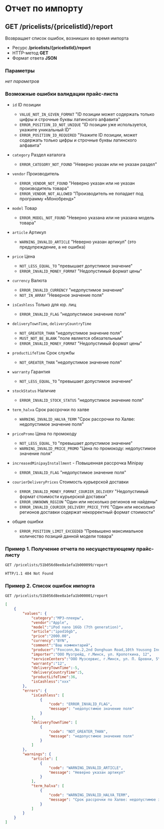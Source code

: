 # Отчет по импорту

## GET /pricelists/{pricelistId}/report

Возвращает список ошибок, возникших во время импорта

- Ресурс **/pricelists/{pricelistId}/report**
- HTTP-метод **GET**
- Формат ответа **JSON**

### Параметры

*нет параметров*

### Возможные ошибки валидации прайс-листа

- `id` ID позиции
    - `VALUE_NOT_IN_GIVEN_FORMAT` "ID позиции может содержать только цифры и строчные буквы латинского алфавита"
    - `ERROR_POSITION_ID_NOT_UNIQUE` "ID позиции уже используется, укажите уникальный ID"
    - `ERROR_POSITION_ID_REQUIRED` "Укажите ID позиции, может содержать только цифры и строчные буквы латинского алфавита"
- `category` Раздел каталога
    - `ERROR_CATEGORY_NOT_FOUND` "Неверно указан или не указан раздел"
- `vendor` Производитель
    - `ERROR_VENDOR_NOT_FOUND` "Неверно указан или не указан производитель товара"
    - `ERROR_VENDOR_NOT_ALLOWED` "Производитель не попадает под программу «Монобренд»"
- `model` Товар
    - `ERROR_MODEL_NOT_FOUND` "Неверно указана или не указана модель товара"
- `article` Артикул
    - `WARNING_INVALID_ARTICLE` "Неверно указан артикул" (это предупреждение, а не ошибка)
- `price` Цена
    - `NOT_LESS_EQUAL_TO` "превышает допустимое значение"
    - `ERROR_INVALID_MONEY_FORMAT` "Недопустимый формат цены"
- `currency` Валюта
    - `ERROR_INVALID_CURRENCY` "недопустимое значение"
    - `NOT_IN_ARRAY` "Неверное значение поля"
- `isCashless` Только для юр. лиц
    - `ERROR_INVALID_FLAG` "недопустимое значение поля"
- `deliveryTownTime`, `deliveryCountryTime`
    - `NOT_GREATER_THAN` "недопустимое значение поля"
    - `MUST_NOT_BE_BLANK` "поле является обязательным"
    - `ERROR_INVALID_MONEY_FORMAT` "Недопустимый формат цены"
- `productLifeTime` Срок службы
    - `NOT_GREATER_THAN` "недопустимое значение поля"
- `warranty` Гарантия
    - `NOT_LESS_EQUAL_TO` "превышает допустимое значение"
- `stockStatus` Наличие
    - `ERROR_INVALID_STOCK_STATUS` "недопустимое значение поля"
- `term_halva` Срок рассрочки по халве
    - `WARNING_INVALID_HALVA_TERM` "Срок рассрочки по Халве: недопустимое значение поля"
- `pricePromo` Цена по промокоду
    - `NOT_LESS_EQUAL_TO` "превышает допустимое значение"
    - `WARNING_INVALID_PRICE_PROMO` "Цена по промокоду: недопустимое значение поля"
- `increasedMinipayInstallment` - Повышенная рассрочка Minipay
    - `ERROR_INVALID_FLAG` "недопустимое значение поля"
- `courierDeliveryPrices` Стоимость курьерской доставки    
    - `ERROR_INVALID_MONEY_FORMAT_COURIER_DELIVERY` "Недопустимый формат стоимости курьерской доставки"
    - `ERROR_UNKNOWN_REGION` "Один или несколько регионов не найдены"
    - `ERROR_INVALID_COURIER_DELIVERY_PRICE_TYPE` "Один или несколько регионов доставки содержат некорректный формат стоимости"

- общие ошибки
    - `ERROR_POSITION_LIMIT_EXCEEDED` "Превышено максимальное количество позиций данной модели товара"

### Пример 1. Получение отчета по несуществующему прайс-листу

```
GET /pricelists/51b056d8ee8a1efa1b000099/report
```

```
HTTP/1.1 404 Not Found
```

### Пример 2. Список ошибок импорта

```
GET /pricelists/51b056d8ee8a1efa1b000001/report
```

```json
[
    {
        "values": {
            "category":"MP3-плееры",
            "vendor":"Apple",
            "model":"iPod nano 16Gb (7th generation)",
            "article":"ipod16gb",
            "price":"2000.00",
            "currency":"BYN",
            "comment":"Ваш комментарий",
            "producer":"Foxconn,No.2,2nd Donghuan Road,10th Yousong Industrial District,Longhua,Baoan,Shenzhen City,Guangdong Province,China",
            "importer":"ООО Музтрейд, г.Минск, ул. Кропоткина, 12",
            "serviceCenters":"ООО Музсервис, г.Минск, ул. П. Бровки, 5\r\nООО Плеерсервис, г.Гомель, ул. Платонова, 16",
            "warranty":"12",
            "deliveryTownTime":-5,
            "deliveryCountryTime":5,
            "productLifeTime":36,
            "isCashless":"xxx"
        },
        "errors": {
            "isCashless": [
                {
                    "code": "ERROR_INVALID_FLAG",
                    "message": "недопустимое значение поля"
                }
            ],
            "deliveryTownTime": [
                {
                    "code": "NOT_GREATER_THAN",
                    "message": "недопустимое значение поля"
                }
            ]
        },
        "warnings": {
            "article": [
                {
                    "code": "WARNING_INVALID_ARTICLE",
                    "message": "Неверно указан артикул"
                }
            ],
            "term_halva": [
                {
                    "code": "WARNING_INVALID_HALVA_TERM",
                    "message": "Срок рассрочки по Халве: недопустимое значение поля"
                }                              
            ]
        }
    }
]
```
